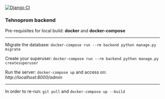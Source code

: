 [![Django CI](https://github.com/Respect-J/TexnopromBack/actions/workflows/django.yml/badge.svg?branch=main)](https://github.com/Respect-J/TexnopromBack/actions/workflows/django.yml)
### Tehnoprom backend

Pre-requisites for local build:
__docker__ and __docker-compose__

-----------------------

Migrate the database:
`docker-compose run --rm backend python manage.py migrate`

Create your superuser:
`docker-compose run --rm backend python manage.py createsuperuser`

Run the server: `docker-compose up` and access on: _http://localhost:8000/admin_

-----------------------
In order to re-run:
`git pull` and `docker-compose up --build`
